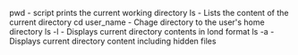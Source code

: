 pwd - script prints the current working directory
ls - Lists the content of the current directory
cd user_name - Chage directory to the user's home directory
ls -l - Displays current directory contents in lond format
ls -a - Displays current directory content including hidden files

